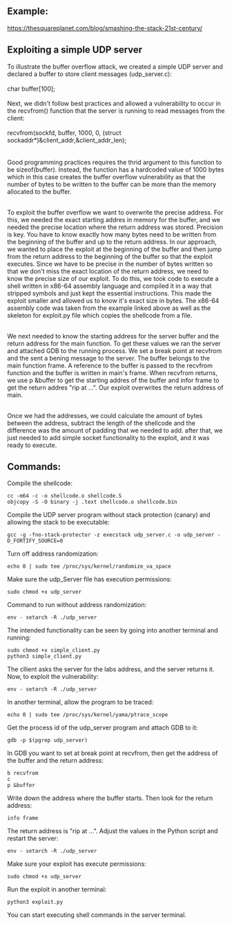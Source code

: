 ## Example: 
https://thesquareplanet.com/blog/smashing-the-stack-21st-century/ <br />

## Exploiting a simple UDP server
To illustrate the buffer overflow attack, we created a simple UDP server and declared a buffer to store client messages (udp_server.c):<br /><br />
char buffer[100];<br /><br />
Next, we didn't follow best practices and allowed a vulnerability to occur in the recvfrom() function that the server is running to read messages from the client:<br /><br />
recvfrom(sockfd, buffer, 1000, 0, (struct sockaddr*)&client_addr,&client_addr_len); <br /><br /><br />
Good programming practices requires the thrid argument to this function to be sizeof(buffer). Instead, the function has a hardcoded value of 1000 bytes which in this case creates the buffer overflow vulnerability as that the number of bytes to be written to the buffer can be more than the memory allocated to the buffer.<br /><br />

To exploit the buffer overflow we want to overwrite the precise address. For this, we needed the exact starting addres in memory for the buffer, and we needed the precise location where the return address was stored. Precision is key. You have to know exactly how many bytes need to be written from the beginning of the buffer and up to the return address. In our approach, we wanted to place the exploit at the beginning of the buffer and then jump from the return address to the beginning of the buffer so that the exploit executes. Since we have to be precise in the number of bytes written so that we don't miss the exact location of the return address, we need to know the precise size of our exploit. To do this, we took code to execute a shell written in x86-64 assembly language and compiled it in a way that stripped symbols and just kept the essential instructions. This made the exploit smaller and allowed us to know it's exact size in bytes. The x86-64 assembly code was taken from the example linked above as well as the skeleton for exploit.py file which copies the shellcode from a file.  <br /><br />

We next needed to know the starting address for the server buffer and the return address for the main function. To get these values we  ran the server and attached GDB to the running process. We set a break point at recvfrom and the sent a bening message to the server. The buffer belongs to the main function frame. A reference to the buffer is passed to the recvfrom function and the buffer is written in main's frame. When recvfrom returns, we use  p &buffer to get the starting addres of the buffer and infor frame to get the return addres "rip at ...". Our exploit overwrites the return address of main.<br /><br/>

Once we had the addresses, we could calculate the amount of bytes between the address, subtract the length of the shellcode and the difference was the amount of padding that we needed to add. after that, we just needed to add simple socket functionality to the exploit, and it was ready to execute.<br />


    
## Commands: <br />
Compile the shellcode:
```
cc -m64 -c -o shellcode.o shellcode.S
objcopy -S -O binary -j .text shellcode.o shellcode.bin
```
Compile the UDP server program without stack protection (canary) and allowing the stack to be executable:
```
gcc -g -fno-stack-protector -z execstack udp_server.c -o udp_server -D_FORTIFY_SOURCE=0
```
Turn off address randomization:
```
echo 0 | sudo tee /proc/sys/kernel/randomize_va_space
```
Make sure the udp_Server file has execution permissions:
```
sudo chmod +x udp_server
```
Command to run without address randomization:
```
env - setarch -R ./udp_server
```
The intended functionality can be seen by going into another terminal and running:
```
sudo chmod +x simple_client.py
python3 simple_client.py
```
The cllient asks the server for the labs address, and the server returns it.<br />
Now, to exploit the vulnerability:
```
env - setarch -R ./udp_server
```
In another terminal, allow the program to be traced:
```
echo 0 | sudo tee /proc/sys/kernel/yama/ptrace_scope
```
Get the process id of the udp_server program and attach GDB to it:
```
gdb -p $(pgrep udp_server)
```
In GDB you want to set at break point at recvfrom, then get the address of the buffer and the return address:
```
b recvfrom
c
p &buffer
```
Write down the address where the buffer starts. Then look for the return address:
```
info frame
```
The return address is "rip at ...". Adjust the values in the Python script and restart the server:
```
env - setarch -R ./udp_server
```
Make sure your exploit has execute permissions:
```
sudo chmod +x udp_server
```
Run the exploit in another terminal:
```
python3 exploit.py
```
You can start executing shell commands in the server terminal. <br />
